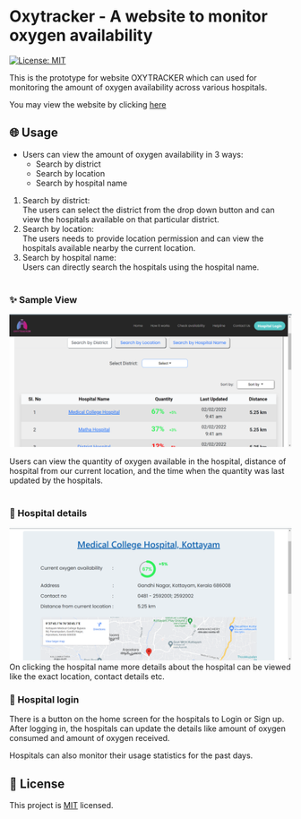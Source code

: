 # Oxytracker - A website to monitor oxygen availability

[![License: MIT](https://img.shields.io/github/license/nikhilputhumana/oxytracker-website)](https://opensource.org/licenses/MIT)

This is the prototype for website OXYTRACKER which can used for monitoring the amount of oxygen availability across various hospitals.

You may view the website by clicking [here](https://nikhilputhumana.github.io/oxytracker-website/)

## 🌐 Usage

* Users can view the amount of oxygen availability in 3 ways:
   * Search by district
   * Search by location
   * Search by hospital name

1. Search by district: <br />
    The users can select the district from the drop down button and can view the hospitals available on that particular district.
2. Search by location: <br />
   The users needs to provide location permission and can view the hospitals available nearby the current location.
3. Search by hospital name: <br />
   Users can directly search the hospitals using the hospital name.
<br><br>

### ✨ Sample View
<img src="./assets/screenshots/Screenshot.png" alt="Search by district view">

Users can view the quantity of oxygen available in the hospital, distance of hospital from our current location, and the time when the quantity was last updated by the hospitals. <br><br>

### 🏥 Hospital details
<img src="./assets/screenshots/Screenshot2.png" alt="hospital view">
On clicking the hospital name more details about the hospital can be viewed like the exact location, contact details etc.

### 🔐 Hospital login
There is a button on the home screen for the hospitals to Login or Sign up. After logging in, the hospitals can update the details like amount of oxygen consumed and amount of oxygen received.

Hospitals can also monitor their usage statistics for the past days.

## 📝 License

This project is [MIT](https://github.com/nikhilputhumana/oxytracker-website/blob/main/LICENSE) licensed.